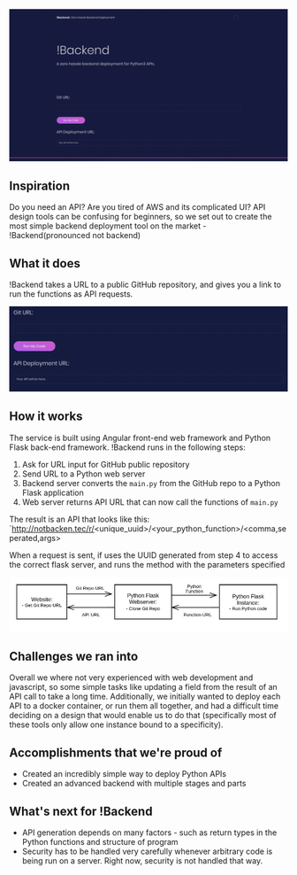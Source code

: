 <img src="images/fullScreen.png" width="900" alt="img">

## Inspiration
Do you need an API? Are you tired of AWS and its complicated UI? API design tools can be confusing for beginners, so we set out to create the most simple backend deployment tool on the market - !Backend(pronounced not backend)

## What it does
!Backend takes a URL to a public GitHub repository, and gives you a link to run the functions as API requests.

<img src="images/urlInput.png" width="800" alt="img">

## How it works
The service is built using Angular front-end web framework and Python Flask back-end framework. 
!Backend runs in the following steps:
  
  1. Ask for URL input for GitHub public repository
  2.  Send URL to a Python web server
  3. Backend server converts the `main.py` from the GitHub repo to a Python Flask application
  4. Web server returns API URL that can now call the functions of `main.py`

The result is an API that looks like this: `http://notbacken.tec/r/<unique_uuid>/<your_python_function>/<comma,seperated,args>

When a request is sent, if uses the UUID generated from step 4 to access the correct flask server, and runs the method with the parameters specified

<img src="images/diagram.jpg" width="700" alt="img">



## Challenges we ran into
Overall we where not very experienced with web development and javascript, so some simple tasks like updating a field from the result of an API call to take a long time. Additionally, we initially wanted to deploy each API to a docker container, or run them all together, and had a difficult time deciding on a design that would enable us to do that (specifically most of these tools only allow one instance bound to a specificity).

## Accomplishments that we're proud of
+ Created an incredibly simple way to deploy Python APIs
+ Created an advanced backend with multiple stages and parts


## What's next for !Backend
+ API generation depends on many factors - such as return types in the Python functions and structure of program
+ Security has to be handled very carefully whenever arbitrary code is being run on a server. Right now, security is not handled that way.


